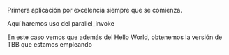 Primera aplicación por excelencia siempre que se comienza.

Aquí haremos uso del parallel_invoke 

En este caso vemos que además del Hello World, obtenemos la versión de TBB que estamos empleando

